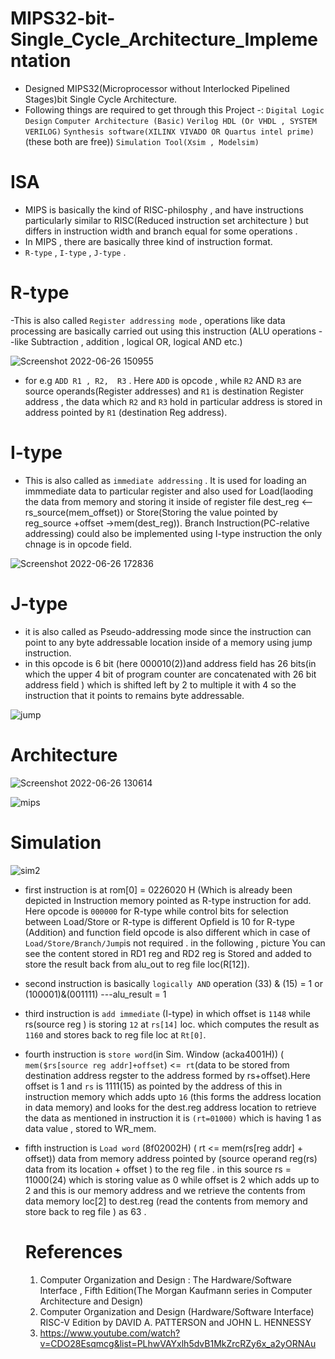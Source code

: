 # MIPS32-bit-Single_Cycle_Architecture_Implementation

- Designed MIPS32(Microprocessor without Interlocked Pipelined Stages)bit Single Cycle Architecture.
- Following things are required to get through this Project -:
     `Digital Logic Design`
     `Computer Architecture (Basic)`
     `Verilog HDL (Or VHDL , SYSTEM VERILOG)`
     `Synthesis software(XILINX VIVADO OR Quartus intel prime)` (these both are free))
     `Simulation Tool(Xsim , Modelsim)`
       
# ISA
  - MIPS is basically the kind of RISC-philosphy , and have instructions particularly similar to RISC(Reduced instruction set architecture ) but differs in instruction      width and branch equal for some operations .
  - In MIPS , there are basically three kind of instruction format.
  - `R-type` , `I-type` , `J-type` .
  # R-type 
  -This is also called `Register addressing mode` , operations like data processing are basically carried out using this instruction (ALU operations --like Subtraction , addition , logical OR, logical AND etc.)
  
![Screenshot 2022-06-26 150955](https://user-images.githubusercontent.com/98607828/175808545-40ffd0df-f0c8-4b18-a997-5b18ac779dd3.jpg)
 
 
 - for e.g `ADD R1 , R2,  R3` . Here `ADD` is opcode , while  `R2` AND `R3` are source operands(Register addresses) and `R1` is destination Register address , the data which `R2` and `R3` hold in particular address is stored in address pointed by `R1` (destination Reg address). 
 
  # I-type
  - This is also called as `immediate addressing` . It is used for loading an immmediate data to particular register and also used for Load(laoding the data from memory and storing it inside of register file dest_reg <-- rs_source(mem_offset)) or Store(Storing the value pointed by reg_source +offset ->mem(dest_reg)). Branch Instruction(PC-relative addressing) could also be implemented using I-type instruction the only chnage is in opcode field.

![Screenshot 2022-06-26 172836](https://user-images.githubusercontent.com/98607828/175813009-dbca3a94-3c2d-4c5b-89f9-1cfd5b20c001.jpg)

# J-type
 - it is also called as Pseudo-addressing mode since the instruction can point to any byte addressable location inside of a memory using jump instruction.
 -  in this opcode is 6 bit (here 000010(2))and address field has 26 bits(in which the upper 4 bit of program counter are concatenated with 26 bit address field ) which is shifted left by 2 to multiple it with 4 so the instruction that it points to remains byte addressable.
 
 ![jump](https://user-images.githubusercontent.com/98607828/175809280-7bdf28cd-9850-4764-aa86-ff619dda153d.jpg)

  

# Architecture
![Screenshot 2022-06-26 130614](https://user-images.githubusercontent.com/98607828/175804375-ceb35435-219e-42f3-87d5-7ab6588e048b.jpg)

![mips](https://user-images.githubusercontent.com/98607828/175813163-aaff2f73-2af3-4387-b1ff-64b2eb4f8e2f.jpg)


# Simulation



![sim2](https://user-images.githubusercontent.com/98607828/175819264-ea26e036-b392-4a29-9026-5dfb44aa7ab8.jpg)


- first instruction is at rom[0] = 0226020 H (Which is already been depicted in Instruction memory 
   pointed as R-type instruction for add. Here opcode is `000000` for R-type while control bits for selection 
   between Load/Store or R-type is different Opfield is 10 for R-type (Addition)
   and function field opcode is also different which in case of `Load/Store/Branch/Jump`is not required . 
   in the following , picture You can see the content stored in RD1 reg and RD2 reg is Stored and added to
   store the result back from alu_out to reg file  loc(R[12]).

- second instruction is basically `logically AND` operation (33) & (15) = 1 or (100001)&(001111)  ---alu_result = 1
 
- third instruction is `add immediate` (I-type) in which offset is `1148` while rs(source reg ) is storing `12` at
   `rs[14]` loc. which computes the result as `1160` and stores back to reg file loc at `Rt[0]`.
   

- fourth instruction is `store word`(in Sim. Window (acka4001H)) ( `mem($rs[source reg addr]+offset`) <=` rt`(data to be stored from 
destination address regster to the address formed by rs+offset).Here offset is 1 and `rs` is 1111(15) as pointed by the
address of this in instruction memory which adds upto `16` (this forms the address location in data memory) and looks for 
the dest.reg address location to retrieve the data as mentioned in instruction it is `(rt=01000)` which is having 1 as data value , stored to WR_mem.
 
- fifth instruction is `Load word` (8f02002H)  ( rt <= mem(rs[reg addr] + offset)) data from memory address pointed by (source operand reg(rs) data from its location + offset ) to the reg file . in this source rs = 11000(24) which is storing value as 0 while offset is 2 which adds up to 2 and this is our memory address and we retrieve the contents from data memory loc[2] to dest.reg (read the contents from memory and store back to reg file ) as 63 . 


  # References 
     1.  Computer Organization and Design : The Hardware/Software Interface , Fifth Edition(The Morgan Kaufmann series in Computer Architecture and Design)
     2.  Computer Organization and Design (Hardware/Software Interface) RISC-V Edition by DAVID A. PATTERSON and JOHN L. HENNESSY  
     3.  https://www.youtube.com/watch?v=CDO28Esqmcg&list=PLhwVAYxlh5dvB1MkZrcRZy6x_a2yORNAu
